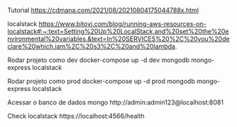 Tutorial
https://cdmana.com/2021/08/20210804175044788x.html

localstack
https://www.bitovi.com/blog/running-aws-resources-on-localstack#:~:text=Setting%20Up%20LocalStack,and%20set%20the%20environmental%20variables.&text=In%20SERVICES%20%2C%20you%20declare%20which,iam%2C%20s3%2C%20and%20lambda.

Rodar projeto como dev
docker-compose up -d dev mongodb mongo-express localstack

Rodar projeto como prod
docker-compose up -d prod mongodb mongo-express localstack

Acessar o banco de dados mongo
http://admin:admin123@localhost:8081

Check localstack
https://localhost:4566/health